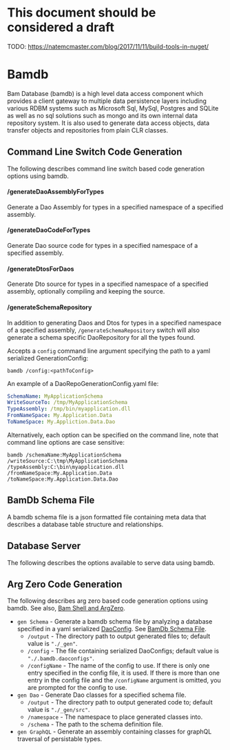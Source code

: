 ﻿# This document should be considered a draft

TODO: https://natemcmaster.com/blog/2017/11/11/build-tools-in-nuget/

# Bamdb

Bam Database (bamdb) is a high level data access component which provides a client gateway to multiple data persistence layers including various RDBM systems such as Microsoft Sql, MySql, Postgres and SQLite as well as no sql solutions such as mongo and its own internal data repository system.  It is also used to generate data access objects, data transfer objects and repositories from plain CLR classes.

## Command Line Switch Code Generation
The following describes command line switch based code generation options using bamdb.

#### /generateDaoAssemblyForTypes
Generate a Dao Assembly for types in a specified namespace of a specified assembly.

#### /generateDaoCodeForTypes
Generate Dao source code for types in a specified namespace of a specified assembly.

#### /generateDtosForDaos
Generate Dto source for types in a specified namespace of a specified assembly, optionally compiling and keeping the source.

#### /generateSchemaRepository
In addition to generating Daos and Dtos for types in a specified namespace of a specified assembly, `/generateSchemaRepository` switch will 
also generate a schema specific DaoRepository for all the types found.

Accepts a `config` command line argument specifying the path to a yaml serialized GenerationConfig:

```
bamdb /config:<pathToConfig>
```

An example of a DaoRepoGenerationConfig.yaml file:

```yaml
SchemaName: MyApplicationSchema
WriteSourceTo: /tmp/MyApplicationSchema
TypeAssembly: /tmp/bin/myapplication.dll
FromNameSpace: My.Application.Data
ToNameSpace: My.Appliction.Data.Dao
```

Alternatively, each option can be specified on the command line, note that command line options are case sensitive:

```
bamdb /schemaName:MyApplicationSchema /writeSource:C:\tmp\MyApplicationSchema /typeAssembly:C:\bin\myapplication.dll /fromNameSpace:My.Application.Data /toNameSpace:My.Application.Data.Dao
```

## BamDb Schema File
A bamdb schema file is a json formatted file containing meta data that describes a database table structure and relationships.

## Database Server

The following describes the options available to serve data using bamdb.

## Arg Zero Code Generation
The following describes arg zero based code generation options using bamdb. See also, [Bam Shell and ArgZero](../bam/Shell).

- `gen Schema` - Generate a bamdb schema file by analyzing a database specified in a yaml serialized [DaoConfig](./Shell/CodeGen/DaoConfig.cs).  See [BamDb Schema File](#BamDbSchemaFile).
    - `/output` - The directory path to output generated files to; default value is `"./_gen"`.
    - `/config` - The file containing serialized DaoConfigs; default value is `"./.bamdb.daoconfigs"`.
    - `/configName` - The name of the config to use.  If there is only one entry specified in the config file, it is used.  If there is more than one entry in the config file and the `/configName` argument is omitted, you are prompted for the config to use.    
- `gen Dao` - Generate Dao classes for a specified schema file.
    - `/output` - The directory path to output generated code to; default value is `"./_gen/src"`.
    - `/namespace` - The namespace to place generated classes into.
    - `/schema` - The path to the schema definition file.
- `gen GraphQL` - Generate an assembly containing classes for graphQL traversal of persistable types.


 